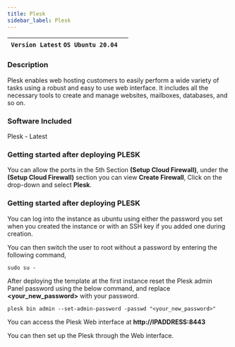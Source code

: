 ```yaml
---
title: Plesk
sidebar_label: Plesk
---
```


|**`Version Latest` `OS Ubuntu 20.04`**|  |
|--------------------------------------|--|

### Description

Plesk enables web hosting customers to easily perform a wide variety of tasks using a robust and easy to use web interface. It includes all the necessary tools to create and manage websites, mailboxes, databases, and so on.

### Software Included

Plesk - Latest

### Getting started after deploying PLESK

You can allow the ports in the 5th Section **(Setup Cloud Firewall)**, under the **(Setup Cloud Firewall)** section you can view **Create Firewall**, Click on the drop-down and select **Plesk**. 

### Getting started after deploying PLESK

You can log into the instance as ubuntu using either the password you set when you created the instance or with an SSH key if you added one during creation.

You can then switch the user to root without a password by entering the following command,
~~~
sudo su -
~~~

After deploying the template at the first instance reset the Plesk admin Panel password using the below command, and replace **<your_new_password>** with your password.

~~~
plesk bin admin --set-admin-password -passwd "<your_new_password>"
~~~

You can access the Plesk Web interface at **http://IPADDRESS:8443**

You can then set up the Plesk through the Web interface.